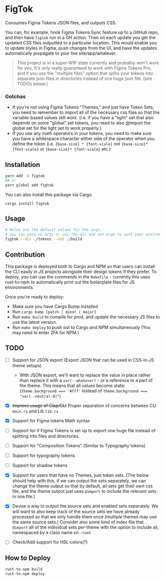 # FigTok
Consumes Figma Tokens JSON files, and outputs CSS.

You can, for example, hook Figma Tokens Sync feature up to a GitHub repo, and then have `figtok` run in a GH action. Then on each update you get the updated CSS files outputted to a particular location. This would enable you to update styles in Figma, push changes from the UI, and have the updates automatically propagate to your live site/app/whatever.

> This project is in a super-WIP state currently and probably won't work for you. It's only really guaranteed to work with Figma Tokens Pro, and if you use the "multiple files" option that splits your tokens into separate json files in directories instead of one huge json file. (see TODOs below.)

### Gotchas
- If you're not using Figma Tokens "Themes," and just have Token Sets, you need to remember to import all of the necessary css files so that the variable-based values still work. (i.e. if you have a "light" set that also depends on some "global" set tokens, you need to also @import the global set for the light set to work properly.)
- If you use any math operators in your tokens, you need to make sure you have a whitespace character either side of the operator when you define the token (i.e. `{base-size} * {font-scale}` not `{base-size}*{font-scale}` or `{base-size}* {font-scale}` etc.)

## Installation
```bash
yarn add -D figtok
## or
yarn global add figtok
```

You can also install this package via Cargo
```
cargo install figtok
```

## Usage
```bash
# Below are the default values for the args, 
# you can pass no args or use the dir and out args to suit your environment
figtok --dir ./tokens --out ./build
```

## Contribution
This package is deployed both to Cargo and NPM so that users can install the CLI easily in JS projects alongside their design tokens if they prefer. To deploy, you can use the commands in the `Makefile` - currently this uses rust-to-npm to automatically print out the boilerplate files for JS environments.

Once you're ready to deploy:
- Make sure you have Cargo Bump installed 
- Run `cargo bump [patch | minor | major]`
- Run `make build` to compile for prod, and update the necessary JS files to use the latest version.
- Run `make deploy` to push out to Cargo and NPM simultaneously (You may need to enter 2FA for NPM.)

## TODO
- [ ] Support for JSON export (Export JSON that can be used in CSS-in-JS theme setups)
	- With JSON export, we'll want to replace the value in place rather than replace it with a `var(--whatever)` - or a reference to a part of the theme. This means that all values become static (`theme.background === '#fff'` instead of `theme.background === "var(--neutral-0)"`) 
- [X] ~~Improve usage of Clap/CLI~~ Proper separation of concerns between CLI `main.rs` and Lib `lib.rs`
- [X] Support for Figma tokens Math syntax
- [ ] Support for if Figma Tokens is set up to export one huge file instead of splitting into files and directories.
- [ ] Support for "Composition Tokens" (Similar to Typography tokens)
- [ ] Support for typography tokens
- [ ] Support for shadow tokens
- [X] Support for users that have no Themes, just token sets. (The below should help with this, if we can output the sets separately, we can change the theme output so that by default, all sets get their own css file, and the theme output just uses `@import` to include the relevant sets in one file.)
- [X] Devise a way to output the source sets and enabled sets separately. We will want to also keep track of the source sets we have already processed so that we only handle them once (multiple themes may use the same source sets.) Consider also some kind of index file that `@import` all of the individual sets per-theme with the option to include all, namespaced by a class name on `:root`
- [ ] Check/Add support for HSL colors(?)


## How to Deploy

```bash
rust-to-npm build
rust-to-npm deploy
```